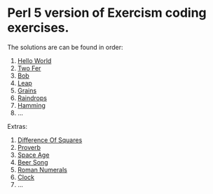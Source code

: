 # Perl 5 version of Exercism coding exercises.

The solutions are can be found in order:

1. [Hello World]
2. [Two Fer]
3. [Bob]
4. [Leap]
5. [Grains]
6. [Raindrops]
7. [Hamming]
8. ...


Extras:

1. [Difference Of Squares]
2. [Proverb]
3. [Space Age]
4. [Beer Song]
5. [Roman Numerals]
6. [Clock]
7. ...


[Hello World]: https://github.com/zafatar/exercism-perl5/tree/development/hello-world
[Two Fer]: https://github.com/zafatar/exercism-perl5/tree/development/two-fer
[Bob]: https://github.com/zafatar/exercism-perl5/tree/development/bob
[Leap]: https://github.com/zafatar/exercism-perl5/tree/development/leap
[Grains]: https://github.com/zafatar/exercism-perl5/tree/development/grains
[Raindrops]: https://github.com/zafatar/exercism-perl5/tree/development/raindrops
[Hamming]: https://github.com/zafatar/exercism-perl5/tree/development/hamming


[Difference Of Squares]: https://github.com/zafatar/exercism-perl5/tree/development/difference-of-squares
[Proverb]: https://github.com/zafatar/exercism-perl5/tree/development/proverb
[Space Age]: https://github.com/zafatar/exercism-perl5/tree/development/space-age
[Beer Song]: https://github.com/zafatar/exercism-perl5/tree/development/beer-song
[Roman Numerals]: https://github.com/zafatar/exercism-perl5/tree/development/roman-numerals
[Clock]: https://github.com/zafatar/exercism-perl5/tree/development/clock
